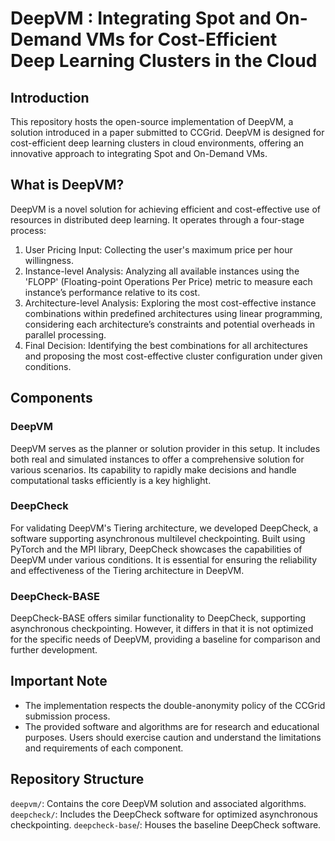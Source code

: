 # DeepVM : Integrating Spot and On-Demand VMs for Cost-Efficient Deep Learning Clusters in the Cloud
## Introduction
This repository hosts the open-source implementation of DeepVM, a solution introduced in a paper submitted to CCGrid. DeepVM is designed for cost-efficient deep learning clusters in cloud environments, offering an innovative approach to integrating Spot and On-Demand VMs.

## What is DeepVM?
DeepVM is a novel solution for achieving efficient and cost-effective use of resources in distributed deep learning. It operates through a four-stage process:
1. User Pricing Input: Collecting the user's maximum price per hour willingness.
2. Instance-level Analysis: Analyzing all available instances using the 'FLOPP' (Floating-point Operations Per Price) metric to measure each instance’s performance relative to its cost.
3. Architecture-level Analysis: Exploring the most cost-effective instance combinations within predefined architectures using linear programming, considering each architecture’s constraints and potential overheads in parallel processing.
4. Final Decision: Identifying the best combinations for all architectures and proposing the most cost-effective cluster configuration under given conditions​​.

## Components
### DeepVM
DeepVM serves as the planner or solution provider in this setup. It includes both real and simulated instances to offer a comprehensive solution for various scenarios. Its capability to rapidly make decisions and handle computational tasks efficiently is a key highlight.
### DeepCheck
For validating DeepVM's Tiering architecture, we developed DeepCheck, a software supporting asynchronous multilevel checkpointing. Built using PyTorch and the MPI library, DeepCheck showcases the capabilities of DeepVM under various conditions. It is essential for ensuring the reliability and effectiveness of the Tiering architecture in DeepVM​.
### DeepCheck-BASE
DeepCheck-BASE offers similar functionality to DeepCheck, supporting asynchronous checkpointing. However, it differs in that it is not optimized for the specific needs of DeepVM, providing a baseline for comparison and further development.

## Important Note
- The implementation respects the double-anonymity policy of the CCGrid submission process.
- The provided software and algorithms are for research and educational purposes. Users should exercise caution and understand the limitations and requirements of each component.

## Repository Structure
`deepvm/`: Contains the core DeepVM solution and associated algorithms.
`deepcheck/`: Includes the DeepCheck software for optimized asynchronous checkpointing.
`deepcheck-base`/: Houses the baseline DeepCheck software.